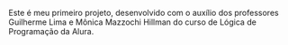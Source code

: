 Este é meu primeiro projeto, desenvolvido com o auxílio dos professores Guilherme Lima e Mônica Mazzochi Hillman do curso de Lógica de Programação da Alura.

